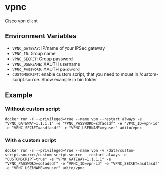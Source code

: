 # vpnc
Cisco vpn client

## Environment Variables

- `VPNC_GATEWAY`: IP/name of your IPSec gateway
- `VPNC_ID`: Group name
- `VPNC_SECRET`: Group password
- `VPNC_USERNAME`: XAUTH username
- `VPNC_PASSWORD`: XAUTH password
- `CUSTOMSCRIPT`: enable custom script, that you need to mount in /custom-script.source. Show example in bin folder

## Example

### Without custom script
```
docker run -d --privileged=true --name vpn --restart always -e "VPNC_GATEWAY=1.1.1.1" -e "VPNC_PASSWORD=sdfadsdf" -e "VPNC_ID=vpn-id" -e "VPNC_SECRET=asdfasdf" -e "VPNC_USERNAME=myuser" adito/vpnc
```

### With a custom script 
```
docker run -d --privileged=true --name vpn -v /data/custom-script.source:/custom-script.source --restart always -e "CUSTOMSCRIPT=true" -e "VPNC_GATEWAY=1.1.1.1" -e "VPNC_PASSWORD=sdfadsdf" -e "VPNC_ID=vpn-id" -e "VPNC_SECRET=asdfasdf" -e "VPNC_USERNAME=myuser" adito/vpnc
```